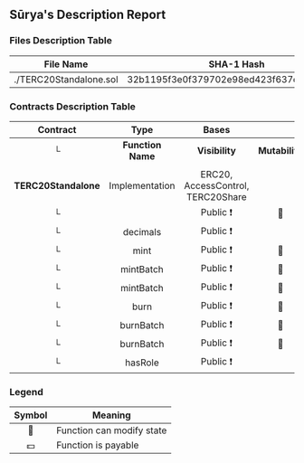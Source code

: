 ## Sūrya's Description Report

### Files Description Table


|  File Name  |  SHA-1 Hash  |
|-------------|--------------|
| ./TERC20Standalone.sol | 32b1195f3e0f379702e98ed423f637ce0b3f2a3e |


### Contracts Description Table


|  Contract  |         Type        |       Bases      |                  |                 |
|:----------:|:-------------------:|:----------------:|:----------------:|:---------------:|
|     └      |  **Function Name**  |  **Visibility**  |  **Mutability**  |  **Modifiers**  |
||||||
| **TERC20Standalone** | Implementation | ERC20, AccessControl, TERC20Share |||
| └ | <Constructor> | Public ❗️ | 🛑  | ERC20 |
| └ | decimals | Public ❗️ |   |NO❗️ |
| └ | mint | Public ❗️ | 🛑  | onlyRole |
| └ | mintBatch | Public ❗️ | 🛑  | onlyRole |
| └ | mintBatch | Public ❗️ | 🛑  | onlyRole |
| └ | burn | Public ❗️ | 🛑  | onlyRole |
| └ | burnBatch | Public ❗️ | 🛑  | onlyRole |
| └ | burnBatch | Public ❗️ | 🛑  | onlyRole |
| └ | hasRole | Public ❗️ |   |NO❗️ |


### Legend

|  Symbol  |  Meaning  |
|:--------:|-----------|
|    🛑    | Function can modify state |
|    💵    | Function is payable |

